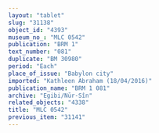 ```yaml
---
layout: "tablet"
slug: "31138"
object_id: "4393"
museum_no_: "MLC 0542"
publication: "BRM 1"
text_number: "081"
duplicate: "BM 30980"
period: "Each"
place_of_issue: "Babylon city"
imported: "Kathleen Abraham (18/04/2016)"
publication_name: "BRM 1 081"
archive: "Egibi/Nūr-Sîn"
related_objects: "4338"
title: "MLC 0542"
previous_item: "31141"
---
```

